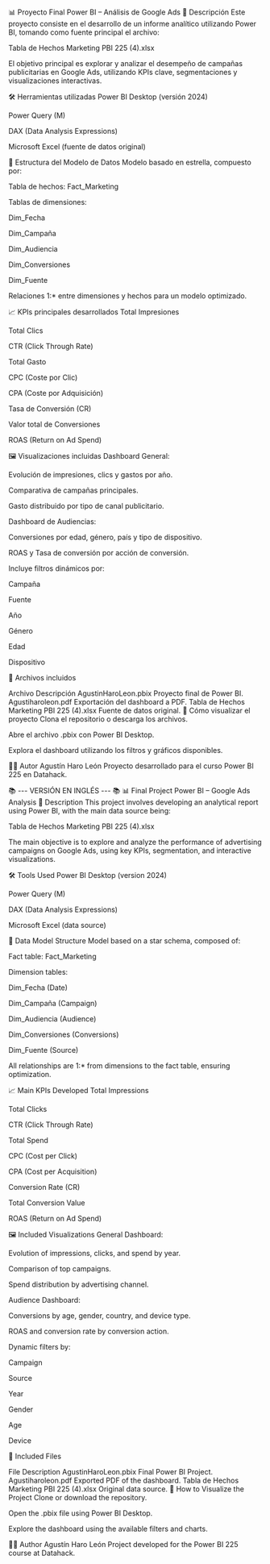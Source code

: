 📊 Proyecto Final Power BI – Análisis de Google Ads
📑 Descripción
Este proyecto consiste en el desarrollo de un informe analítico utilizando Power BI, tomando como fuente principal el archivo:

Tabla de Hechos Marketing PBI 225 (4).xlsx

El objetivo principal es explorar y analizar el desempeño de campañas publicitarias en Google Ads, utilizando KPIs clave, segmentaciones y visualizaciones interactivas.

🛠️ Herramientas utilizadas
Power BI Desktop (versión 2024)

Power Query (M)

DAX (Data Analysis Expressions)

Microsoft Excel (fuente de datos original)

🧩 Estructura del Modelo de Datos
Modelo basado en estrella, compuesto por:

Tabla de hechos: Fact_Marketing

Tablas de dimensiones:

Dim_Fecha

Dim_Campaña

Dim_Audiencia

Dim_Conversiones

Dim_Fuente

Relaciones 1:* entre dimensiones y hechos para un modelo optimizado.

📈 KPIs principales desarrollados
Total Impresiones

Total Clics

CTR (Click Through Rate)

Total Gasto

CPC (Coste por Clic)

CPA (Coste por Adquisición)

Tasa de Conversión (CR)

Valor total de Conversiones

ROAS (Return on Ad Spend)

🖼️ Visualizaciones incluidas
Dashboard General:

Evolución de impresiones, clics y gastos por año.

Comparativa de campañas principales.

Gasto distribuido por tipo de canal publicitario.

Dashboard de Audiencias:

Conversiones por edad, género, país y tipo de dispositivo.

ROAS y Tasa de conversión por acción de conversión.

Incluye filtros dinámicos por:

Campaña

Fuente

Año

Género

Edad

Dispositivo

📂 Archivos incluidos

Archivo	Descripción
AgustinHaroLeon.pbix	Proyecto final de Power BI.
Agustiharoleon.pdf	Exportación del dashboard a PDF.
Tabla de Hechos Marketing PBI 225 (4).xlsx	Fuente de datos original.
🚀 Cómo visualizar el proyecto
Clona el repositorio o descarga los archivos.

Abre el archivo .pbix con Power BI Desktop.

Explora el dashboard utilizando los filtros y gráficos disponibles.

👨‍💻 Autor
Agustín Haro León
Proyecto desarrollado para el curso Power BI 225 en Datahack.

📚 --- VERSIÓN EN INGLÉS --- 📚
📊 Final Project Power BI – Google Ads Analysis
📑 Description
This project involves developing an analytical report using Power BI, with the main data source being:

Tabla de Hechos Marketing PBI 225 (4).xlsx

The main objective is to explore and analyze the performance of advertising campaigns on Google Ads, using key KPIs, segmentation, and interactive visualizations.

🛠️ Tools Used
Power BI Desktop (version 2024)

Power Query (M)

DAX (Data Analysis Expressions)

Microsoft Excel (data source)

🧩 Data Model Structure
Model based on a star schema, composed of:

Fact table: Fact_Marketing

Dimension tables:

Dim_Fecha (Date)

Dim_Campaña (Campaign)

Dim_Audiencia (Audience)

Dim_Conversiones (Conversions)

Dim_Fuente (Source)

All relationships are 1:* from dimensions to the fact table, ensuring optimization.

📈 Main KPIs Developed
Total Impressions

Total Clicks

CTR (Click Through Rate)

Total Spend

CPC (Cost per Click)

CPA (Cost per Acquisition)

Conversion Rate (CR)

Total Conversion Value

ROAS (Return on Ad Spend)

🖼️ Included Visualizations
General Dashboard:

Evolution of impressions, clicks, and spend by year.

Comparison of top campaigns.

Spend distribution by advertising channel.

Audience Dashboard:

Conversions by age, gender, country, and device type.

ROAS and conversion rate by conversion action.

Dynamic filters by:

Campaign

Source

Year

Gender

Age

Device

📂 Included Files

File	Description
AgustinHaroLeon.pbix	Final Power BI Project.
Agustiharoleon.pdf	Exported PDF of the dashboard.
Tabla de Hechos Marketing PBI 225 (4).xlsx	Original data source.
🚀 How to Visualize the Project
Clone or download the repository.

Open the .pbix file using Power BI Desktop.

Explore the dashboard using the available filters and charts.

👨‍💻 Author
Agustín Haro León
Project developed for the Power BI 225 course at Datahack.

